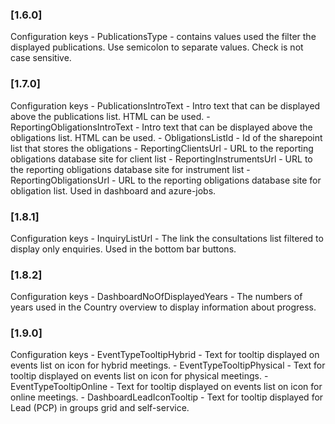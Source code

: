 ### [1.6.0]
Configuration keys
    - PublicationsType - contains values used the filter the displayed publications. Use semicolon to separate values. Check is not case sensitive.

### [1.7.0]
Configuration keys
    - PublicationsIntroText - Intro text that can be displayed above the publications list. HTML can be used. 
    - ReportingObligationsIntroText -  Intro text that can be displayed above the obligations list. HTML can be used. 
    - ObligationsListId - Id of the sharepoint list that stores the obligations
    - ReportingClientsUrl - URL to the reporting obligations database site for client list
    - ReportingInstrumentsUrl - URL to the reporting obligations database site for instrument list
    - ReportingObligationsUrl - URL to the reporting obligations database site for obligation list. Used in dashboard and azure-jobs.

### [1.8.1]
Configuration keys
    - InquiryListUrl - The link the consultations list filtered to display only enquiries. Used in the bottom bar buttons. 

### [1.8.2]
Configuration keys
    - DashboardNoOfDisplayedYears - The numbers of years used in the Country overview to display information about progress.

### [1.9.0]
Configuration keys
    - EventTypeTooltipHybrid - Text for tooltip displayed on events list on icon for hybrid meetings.
    - EventTypeTooltipPhysical - Text for tooltip displayed on events list on icon for physical meetings.
    - EventTypeTooltipOnline - Text for tooltip displayed on events list on icon for online meetings.
    - DashboardLeadIconTooltip - Text for tooltip displayed for Lead (PCP) in groups grid and self-service.
